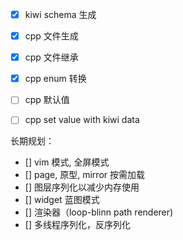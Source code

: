 - [x] kiwi schema 生成
- [x] cpp 文件生成
- [x] cpp 文件继承
- [x] cpp enum 转换
- [ ] cpp 默认值
- [ ] cpp set value with kiwi data


长期规划：

- [] vim 模式, 全屏模式
- [] page, 原型, mirror 按需加载
- [] 图层序列化以减少内存使用
- [] widget 蓝图模式
- [] 渲染器（loop-blinn path renderer)
- [] 多线程序列化，反序列化

